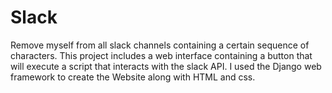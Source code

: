 # Slack
Remove myself from all slack channels containing a certain sequence of characters.
This project includes a web interface containing a button that will execute a script that interacts with the slack API. I used the Django web framework to create the Website along with HTML and css.
